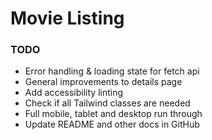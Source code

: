 # Movie Listing

### TODO
- Error handling & loading state for fetch api
- General improvements to details page
- Add accessibility linting
- Check if all Tailwind classes are needed
- Full mobile, tablet and desktop run through
- Update README and other docs in GitHub